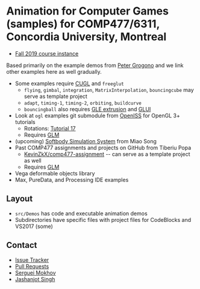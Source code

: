 # Animation for Computer Games (samples) for COMP477/6311, Concordia University, Montreal

* [Fall 2019 course instance](http://users.encs.concordia.ca/~comp477_2)

Based primarily on the example demos from [Peter Grogono](https://github.com/PeterGrogono) and we
link other examples here as well gradually.

* Some examples require [CUGL](https://github.com/OpenISS/CUGL) and `freeglut`
  * `flying`, `gimbal`, `integration`, `MatrixInterpolation`, `bouncingcube` may serve as template project
  * `adapt`, `timing-1`, `timing-2`, `orbiting`, `buildcurve`
  * `bouncingball` also requires [GLE extrusion](https://github.com/linas/glextrusion) and [GLUI](https://github.com/libglui/glui)
* Look at `ogl` examples git submodule from [OpenISS](https://github.com/OpenISS/OpenISS) for OpenGL 3+ tutorials
  * Rotations: [Tutorial 17](https://github.com/opengl-tutorials/ogl/tree/master/tutorial17_rotations)
  * Requires [GLM](https://github.com/g-truc/glm)
* (upcoming) [Softbody Simulation System](https://github.com/OpenISS/SoftbodySimulationSystem) from Miao Song
* Past COMP477 assignments and projects on GitHub from Tiberiu Popa
  * [KevinZkX/comp477-assignment](https://github.com/KevinZkX/comp477-assignment) -- can serve as a template project as well
  * Requires [GLM](https://github.com/g-truc/glm)
* Vega deformable objects library
* Max, PureData, and Processing IDE examples

## Layout

* `src/Demos` has code and executable animation demos
* Subdirectories have specific files with project files for CodeBlocks and VS2017 (some)

## Contact

* [Issue Tracker](https://github.com/smokhov/comp477-samples/issues)
* [Pull Requests](https://github.com/smokhov/comp477-samples/pulls)
* [Serguei Mokhov](https://github.com/smokhov)
* [Jashanjot Singh](https://github.com/jashanj0tsingh)
